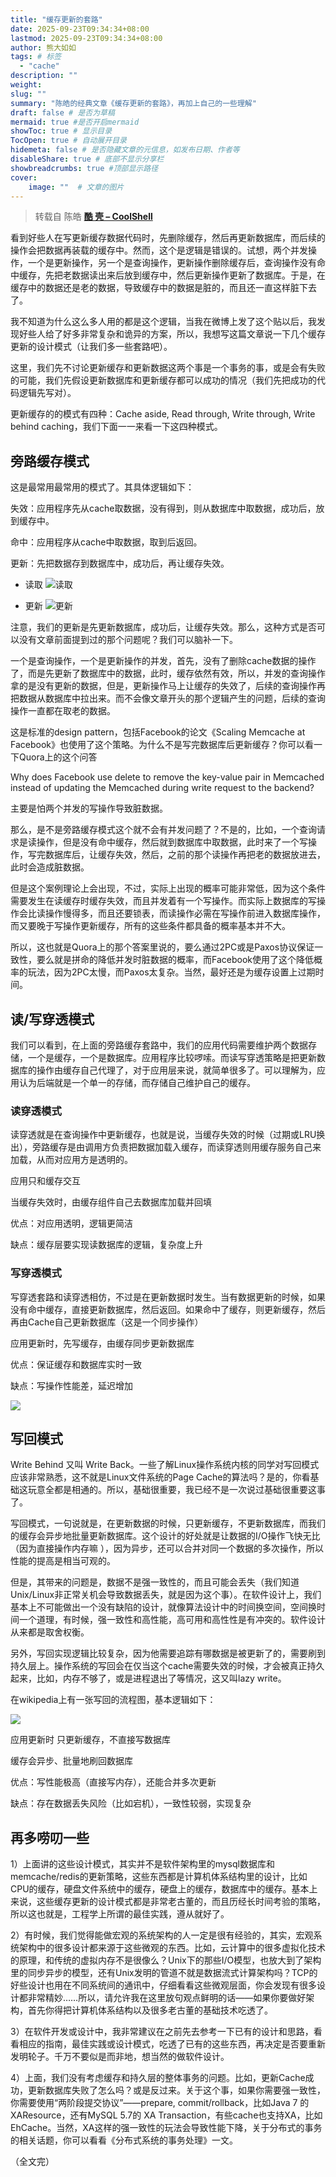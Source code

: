 ```yaml
---
title: "缓存更新的套路"
date: 2025-09-23T09:34:34+08:00
lastmod: 2025-09-23T09:34:34+08:00
author: 熊大如如
tags: # 标签
  - "cache"
description: ""
weight:
slug: ""
summary: "陈皓的经典文章《缓存更新的套路》，再加上自己的一些理解"
draft: false # 是否为草稿
mermaid: true #是否开启mermaid
showToc: true # 显示目录
TocOpen: true # 自动展开目录
hidemeta: false # 是否隐藏文章的元信息，如发布日期、作者等
disableShare: true # 底部不显示分享栏
showbreadcrumbs: true #顶部显示路径
cover:
    image: ""  # 文章的图片
---
```


> 转载自 陈皓 **[酷 壳 – CoolShell](https://coolshell.cn/articles/17416.html)**

看到好些人在写更新缓存数据代码时，先删除缓存，然后再更新数据库，而后续的操作会把数据再装载的缓存中。然而，这个是逻辑是错误的。试想，两个并发操作，一个是更新操作，另一个是查询操作，更新操作删除缓存后，查询操作没有命中缓存，先把老数据读出来后放到缓存中，然后更新操作更新了数据库。于是，在缓存中的数据还是老的数据，导致缓存中的数据是脏的，而且还一直这样脏下去了。

我不知道为什么这么多人用的都是这个逻辑，当我在微博上发了这个贴以后，我发现好些人给了好多非常复杂和诡异的方案，所以，我想写这篇文章说一下几个缓存更新的设计模式（让我们多一些套路吧）。

这里，我们先不讨论更新缓存和更新数据这两个事是一个事务的事，或是会有失败的可能，我们先假设更新数据库和更新缓存都可以成功的情况（我们先把成功的代码逻辑先写对）。

更新缓存的的模式有四种：Cache aside, Read through, Write through, Write behind caching，我们下面一一来看一下这四种模式。

## 旁路缓存模式

这是最常用最常用的模式了。其具体逻辑如下：

失效：应用程序先从cache取数据，没有得到，则从数据库中取数据，成功后，放到缓存中。

命中：应用程序从cache中取数据，取到后返回。

更新：先把数据存到数据库中，成功后，再让缓存失效。

- 读取
![读取](https://raw.githubusercontent.com/xxrBear/image/master/blog/未命名绘图.png)

- 更新
![更新](https://raw.githubusercontent.com/xxrBear/image/master/blog/1-update-cache.png)

注意，我们的更新是先更新数据库，成功后，让缓存失效。那么，这种方式是否可以没有文章前面提到过的那个问题呢？我们可以脑补一下。

一个是查询操作，一个是更新操作的并发，首先，没有了删除cache数据的操作了，而是先更新了数据库中的数据，此时，缓存依然有效，所以，并发的查询操作拿的是没有更新的数据，但是，更新操作马上让缓存的失效了，后续的查询操作再把数据从数据库中拉出来。而不会像文章开头的那个逻辑产生的问题，后续的查询操作一直都在取老的数据。

这是标准的design pattern，包括Facebook的论文《Scaling Memcache at Facebook》也使用了这个策略。为什么不是写完数据库后更新缓存？你可以看一下Quora上的这个问答

Why does Facebook use delete to remove the key-value pair in Memcached instead of updating the Memcached during write request to the backend?

主要是怕两个并发的写操作导致脏数据。

那么，是不是旁路缓存模式这个就不会有并发问题了？不是的，比如，一个查询请求是读操作，但是没有命中缓存，然后就到数据库中取数据，此时来了一个写操作，写完数据库后，让缓存失效，然后，之前的那个读操作再把老的数据放进去，此时会造成脏数据。

但是这个案例理论上会出现，不过，实际上出现的概率可能非常低，因为这个条件需要发生在读缓存时缓存失效，而且并发着有一个写操作。而实际上数据库的写操作会比读操作慢得多，而且还要锁表，而读操作必需在写操作前进入数据库操作，而又要晚于写操作更新缓存，所有的这些条件都具备的概率基本并不大。

所以，这也就是Quora上的那个答案里说的，要么通过2PC或是Paxos协议保证一致性，要么就是拼命的降低并发时脏数据的概率，而Facebook使用了这个降低概率的玩法，因为2PC太慢，而Paxos太复杂。当然，最好还是为缓存设置上过期时间。

## 读/写穿透模式

我们可以看到，在上面的旁路缓存套路中，我们的应用代码需要维护两个数据存储，一个是缓存，一个是数据库。应用程序比较啰嗦。而读写穿透策略是把更新数据库的操作由缓存自己代理了，对于应用层来说，就简单很多了。可以理解为，应用认为后端就是一个单一的存储，而存储自己维护自己的缓存。

### 读穿透模式

读穿透就是在查询操作中更新缓存，也就是说，当缓存失效的时候（过期或LRU换出），旁路缓存是由调用方负责把数据加载入缓存，而读穿透则用缓存服务自己来加载，从而对应用方是透明的。

应用只和缓存交互

当缓存失效时，由缓存组件自己去数据库加载并回填

优点：对应用透明，逻辑更简洁

缺点：缓存层要实现读数据库的逻辑，复杂度上升

### 写穿透模式

写穿透套路和读穿透相仿，不过是在更新数据时发生。当有数据更新的时候，如果没有命中缓存，直接更新数据库，然后返回。如果命中了缓存，则更新缓存，然后再由Cache自己更新数据库（这是一个同步操作）

应用更新时，先写缓存，由缓存同步更新数据库

优点：保证缓存和数据库实时一致

缺点：写操作性能差，延迟增加

![](https://raw.githubusercontent.com/xxrBear/image/master/blog/write.png)

## 写回模式

Write Behind 又叫 Write Back。一些了解Linux操作系统内核的同学对写回模式应该非常熟悉，这不就是Linux文件系统的Page Cache的算法吗？是的，你看基础这玩意全都是相通的。所以，基础很重要，我已经不是一次说过基础很重要这事了。

写回模式，一句说就是，在更新数据的时候，只更新缓存，不更新数据库，而我们的缓存会异步地批量更新数据库。这个设计的好处就是让数据的I/O操作飞快无比（因为直接操作内存嘛 ），因为异步，还可以合并对同一个数据的多次操作，所以性能的提高是相当可观的。

但是，其带来的问题是，数据不是强一致性的，而且可能会丢失（我们知道Unix/Linux非正常关机会导致数据丢失，就是因为这个事）。在软件设计上，我们基本上不可能做出一个没有缺陷的设计，就像算法设计中的时间换空间，空间换时间一个道理，有时候，强一致性和高性能，高可用和高性性是有冲突的。软件设计从来都是取舍权衡。

另外，写回实现逻辑比较复杂，因为他需要追踪有哪数据是被更新了的，需要刷到持久层上。操作系统的写回会在仅当这个cache需要失效的时候，才会被真正持久起来，比如，内存不够了，或是进程退出了等情况，这又叫lazy write。

在wikipedia上有一张写回的流程图，基本逻辑如下：

![](https://raw.githubusercontent.com/xxrBear/image/master/blog/Write-back_with_write-allocation.png)
 
应用更新时 只更新缓存，不直接写数据库

缓存会异步、批量地刷回数据库

优点：写性能极高（直接写内存），还能合并多次更新

缺点：存在数据丢失风险（比如宕机），一致性较弱，实现复杂

## 再多唠叨一些

1）上面讲的这些设计模式，其实并不是软件架构里的mysql数据库和memcache/redis的更新策略，这些东西都是计算机体系结构里的设计，比如CPU的缓存，硬盘文件系统中的缓存，硬盘上的缓存，数据库中的缓存。基本上来说，这些缓存更新的设计模式都是非常老古董的，而且历经长时间考验的策略，所以这也就是，工程学上所谓的最佳实践，遵从就好了。

2）有时候，我们觉得能做宏观的系统架构的人一定是很有经验的，其实，宏观系统架构中的很多设计都来源于这些微观的东西。比如，云计算中的很多虚拟化技术的原理，和传统的虚拟内存不是很像么？Unix下的那些I/O模型，也放大到了架构里的同步异步的模型，还有Unix发明的管道不就是数据流式计算架构吗？TCP的好些设计也用在不同系统间的通讯中，仔细看看这些微观层面，你会发现有很多设计都非常精妙……所以，请允许我在这里放句观点鲜明的话——如果你要做好架构，首先你得把计算机体系结构以及很多老古董的基础技术吃透了。

3）在软件开发或设计中，我非常建议在之前先去参考一下已有的设计和思路，看看相应的指南，最佳实践或设计模式，吃透了已有的这些东西，再决定是否要重新发明轮子。千万不要似是而非地，想当然的做软件设计。

4）上面，我们没有考虑缓存和持久层的整体事务的问题。比如，更新Cache成功，更新数据库失败了怎么吗？或是反过来。关于这个事，如果你需要强一致性，你需要使用“两阶段提交协议”——prepare, commit/rollback，比如Java 7 的XAResource，还有MySQL 5.7的 XA Transaction，有些cache也支持XA，比如EhCache。当然，XA这样的强一致性的玩法会导致性能下降，关于分布式的事务的相关话题，你可以看看《分布式系统的事务处理》一文。

（全文完）

